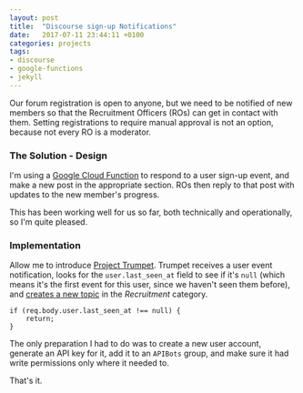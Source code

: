 ```yaml
---
layout: post
title:  "Discourse sign-up Notifications"
date:   2017-07-11 23:44:11 +0100
categories: projects
tags:
- discourse
- google-functions
- jekyll
---
```



Our forum registration is open to anyone, but we need to be notified of new members so that the Recruitment Officers (ROs) can get in contact with them.
Setting registrations to require manual approval is not an option, because not every RO is a moderator.


### The Solution - Design

I'm using a [Google Cloud Function][gcf] to respond to a user sign-up event, and make a new post in the appropriate section. ROs then reply to that post with updates to the new member's progress.

This has been working well for us so far, both technically and operationally, so I'm quite pleased.


### Implementation


Allow me to introduce [Project Trumpet][git.trumpet]. Trumpet receives a user event notification, looks for the `user.last_seen_at` field to see if it's `null` (which means it's the first event for this user, since we haven't seen them before), and [creates a new topic][api.discourse] in the _Recruitment_ category.

```
if (req.body.user.last_seen_at !== null) {
	return;
}
```


The only preparation I had to do was to create a new user account, generate an API key for it, add it to an `APIBots` group, and make sure it had write permissions only where it needed to.

That's it.


[gcf]: https://cloud.google.com/functions/
[dwebhooks]: https://meta.discourse.org/t/setting-up-webhooks/
[git.trumpet]: https://github.com/HellenicMilsim/trumpet
[api.discourse]: http://docs.discourse.org/